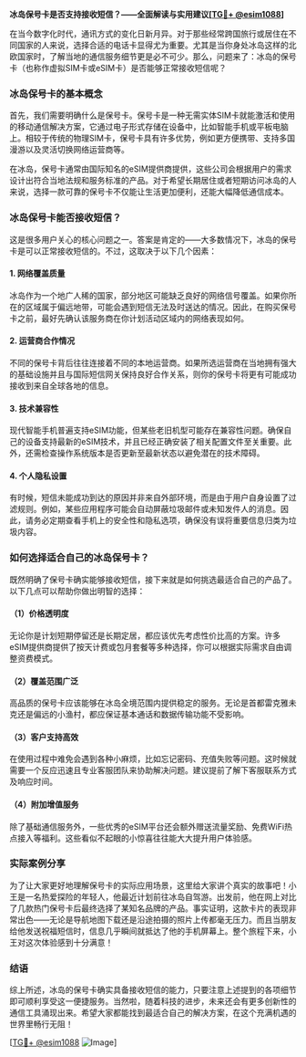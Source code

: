 **冰岛保号卡是否支持接收短信？——全面解读与实用建议[[TG💪+ @esim1088](https://t.me/s/esim1088)]**

在当今数字化时代，通讯方式的变化日新月异。对于那些经常跨国旅行或居住在不同国家的人来说，选择合适的电话卡显得尤为重要。尤其是当你身处冰岛这样的北欧国家时，了解当地的通信服务细节更是必不可少。那么，问题来了：冰岛的保号卡（也称作虚拟SIM卡或eSIM卡）是否能够正常接收短信呢？

### 冰岛保号卡的基本概念

首先，我们需要明确什么是保号卡。保号卡是一种无需实体SIM卡就能激活和使用的移动通信解决方案，它通过电子形式存储在设备中，比如智能手机或平板电脑上。相较于传统的物理SIM卡，保号卡具有许多优势，例如更方便携带、支持多国漫游以及灵活切换网络运营商等。

在冰岛，保号卡通常由国际知名的eSIM提供商提供，这些公司会根据用户的需求设计出符合当地法规和服务标准的产品。对于希望长期居住或者短期访问冰岛的人来说，选择一款可靠的保号卡不仅能让生活更加便利，还能大幅降低通信成本。

### 冰岛保号卡能否接收短信？

这是很多用户关心的核心问题之一。答案是肯定的——大多数情况下，冰岛的保号卡是可以正常接收短信的。不过，这取决于以下几个因素：

#### 1. **网络覆盖质量**
   冰岛作为一个地广人稀的国家，部分地区可能缺乏良好的网络信号覆盖。如果你所在的区域属于偏远地带，可能会遇到短信无法及时送达的情况。因此，在购买保号卡之前，最好先确认该服务商在你计划活动区域内的网络表现如何。

#### 2. **运营商合作情况**
   不同的保号卡背后往往连接着不同的本地运营商。如果所选运营商在当地拥有强大的基础设施并且与国际短信网关保持良好合作关系，则你的保号卡将更有可能成功接收到来自全球各地的信息。

#### 3. **技术兼容性**
   现代智能手机普遍支持eSIM功能，但某些老旧机型可能存在兼容性问题。确保自己的设备支持最新的eSIM技术，并且已经正确安装了相关配置文件至关重要。此外，还需检查操作系统版本是否更新至最新状态以避免潜在的技术障碍。

#### 4. **个人隐私设置**
   有时候，短信未能成功到达的原因并非来自外部环境，而是由于用户自身设置了过滤规则。例如，某些应用程序可能会自动屏蔽垃圾邮件或未知发件人的消息。因此，请务必定期查看手机上的安全性和隐私选项，确保没有误将重要信息归类为垃圾内容。

### 如何选择适合自己的冰岛保号卡？

既然明确了保号卡确实能够接收短信，接下来就是如何挑选最适合自己的产品了。以下几点可以帮助你做出明智的选择：

#### （1）价格透明度
   无论你是计划短期停留还是长期定居，都应该优先考虑性价比高的方案。许多eSIM提供商提供了按天计费或包月套餐等多种选择，你可以根据实际需求自由调整资费模式。

#### （2）覆盖范围广泛
   高品质的保号卡应该能够在冰岛全境范围内提供稳定的服务。无论是首都雷克雅未克还是偏远的小渔村，都应保证基本通话和数据传输功能不受影响。

#### （3）客户支持高效
   在使用过程中难免会遇到各种小麻烦，比如忘记密码、充值失败等问题。这时候就需要一个反应迅速且专业客服团队来协助解决问题。建议提前了解下客服联系方式及响应时间。

#### （4）附加增值服务
   除了基础通信服务外，一些优秀的eSIM平台还会额外赠送流量奖励、免费WiFi热点接入等福利。这些看似不起眼的小惊喜往往能大大提升用户体验感。

### 实际案例分享

为了让大家更好地理解保号卡的实际应用场景，这里给大家讲个真实的故事吧！小王是一名热爱探险的年轻人，他最近计划前往冰岛自驾游。出发前，他在网上对比了几款热门保号卡后最终选择了某知名品牌的产品。事实证明，这款卡片的表现非常出色——无论是导航地图下载还是沿途拍摄的照片上传都毫无压力。而且当朋友给他发送祝福短信时，信息几乎瞬间就抵达了他的手机屏幕上。整个旅程下来，小王对这次体验感到十分满意！

### 结语

综上所述，冰岛的保号卡确实具备接收短信的能力，只要注意上述提到的各项细节即可顺利享受这一便捷服务。当然啦，随着科技的进步，未来还会有更多创新性的通信工具涌现出来。希望大家都能找到最适合自己的解决方案，在这个充满机遇的世界里畅行无阻！

[[TG💪+ @esim1088](https://t.me/s/esim1088) ![Image](https://i.postimg.cc/4NQfJmqS/Snipaste-2025-05-13-00-14-12.png)]